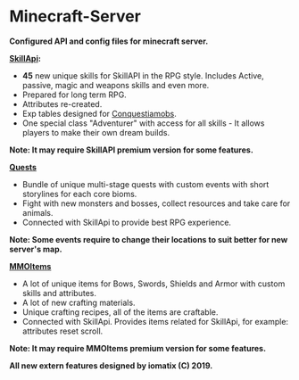 # Minecraft-Server
**Configured API and config files for minecraft server.**

**[SkillApi](https://www.spigotmc.org/resources/skillapi.4824/):**
- **45** new unique skills for SkillAPI in the RPG style. Includes Active, passive, magic and weapons skills and even more.
- Prepared for long term RPG.
- Attributes re-created.
- Exp tables designed for [Conquestiamobs](https://www.spigotmc.org/resources/conquestia-mobs.21307/).
- One special class "Adventurer" with access for all skills - It allows players to make their own dream builds.

**Note: It may require SkillAPI premium version for some features.**

**[Quests](https://www.spigotmc.org/resources/quests.3711/)**
- Bundle of unique multi-stage quests with custom events with short storylines for each core bioms. 
- Fight with new monsters and bosses, collect resources and take care for animals.   
- Connected with SkillApi to provide best RPG experience.

**Note: Some events require to change their locations to suit better for new server's map.** 

**[MMOItems](https://www.spigotmc.org/resources/mmoitems-lite.60876/)**
- A lot of unique items for Bows, Swords, Shields and Armor with custom skills and attributes.
- A lot of new crafting materials.
- Unique crafting recipes, all of the items are craftable.
- Connected with SkillApi. Provides items related for SkillApi, for example: attributes reset scroll.

**Note: It may require MMOItems premium version for some features.**

**All new extern features designed by iomatix (C) 2019.**
